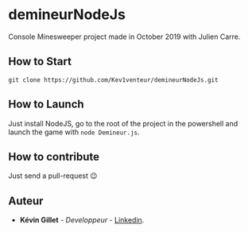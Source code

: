 # demineurNodeJs
Console Minesweeper project made in October 2019 with Julien Carre.

## How to Start
```
git clone https://github.com/Kev1venteur/demineurNodeJs.git
```

## How to Launch
Just install NodeJS, go to the root of the project in the powershell and launch the game with ```node Demineur.js```.

## How to contribute

Just send a pull-request 😉

## Auteur
- <b>Kévin Gillet</b> - <i>Developpeur</i> - <a href="https://www.linkedin.com/in/k%C3%A9vin-gillet-50b25b175/">Linkedin</a>.
